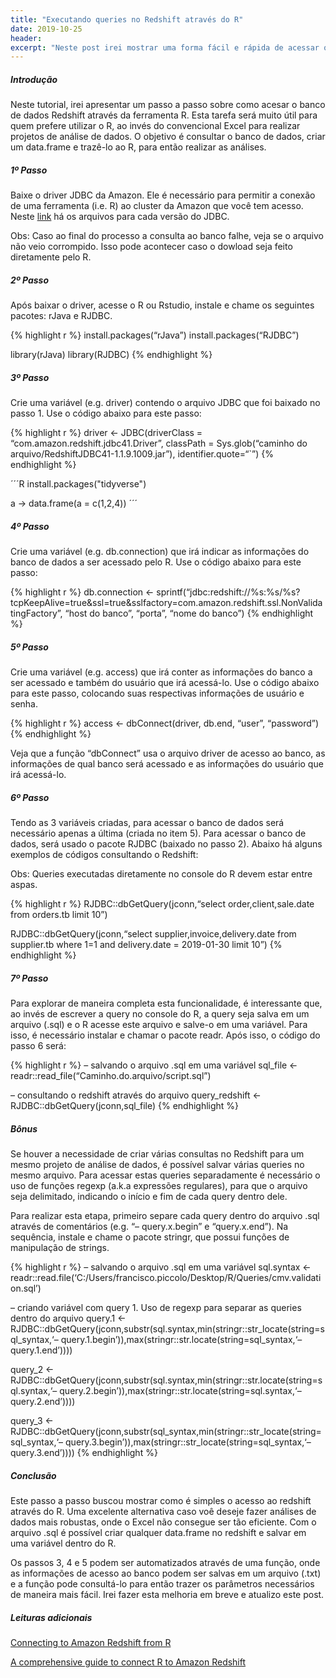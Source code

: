```yaml
---
title: "Executando queries no Redshift através do R"
date: 2019-10-25
header:
excerpt: "Neste post irei mostrar uma forma fácil e rápida de acessar o banco de dados Redshift através do R"
---
```


##### Introdução

Neste tutorial, irei apresentar um passo a passo sobre como acesar o
banco de dados Redshift através da ferramenta R. Esta tarefa será muito
útil para quem prefere utilizar o R, ao invés do convencional Excel para
realizar projetos de análise de dados. O objetivo é consultar o banco de
dados, criar um data.frame e trazê-lo ao R, para então realizar as
análises.

##### 1º Passo

Baixe o driver JDBC da Amazon. Ele é necessário para permitir a conexão
de uma ferramenta (i.e. R) ao cluster da Amazon que você tem acesso.
Neste
[link](https://docs.aws.amazon.com/pt_br/redshift/latest/mgmt/configure-jdbc-connection.html#obtain-jdbc-url)
há os arquivos para cada versão do JDBC.

Obs: Caso ao final do processo a consulta ao banco falhe, veja se o
arquivo não veio corrompido. Isso pode acontecer caso o dowload seja
feito diretamente pelo R.

##### 2º Passo

Após baixar o driver, acesse o R ou Rstudio, instale e chame os
seguintes pacotes: rJava e RJDBC.

{% highlight r %} install.packages(“rJava”) install.packages(“RJDBC”)

library(rJava) library(RJDBC) {% endhighlight %}

##### 3º Passo

Crie uma variável (e.g. driver) contendo o arquivo JDBC que foi baixado
no passo 1. Use o código abaixo para este passo:

{% highlight r %} driver &lt;- JDBC(driverClass =
“com.amazon.redshift.jdbc41.Driver”, classPath = Sys.glob(“caminho do
arquivo/RedshiftJDBC41-1.1.9.1009.jar”), identifier.quote=“\`”) {%
endhighlight %}

´´´R
install.packages("tidyverse")

a -> data.frame(a = c(1,2,4))
´´´

##### 4º Passo

Crie uma variável (e.g. db.connection) que irá indicar as informações
do banco de dados a ser acessado pelo R. Use o código abaixo para este
passo:

{% highlight r %} db.connection &lt;-
sprintf(“jdbc:redshift://%s:%s/%s?tcpKeepAlive=true&ssl=true&sslfactory=com.amazon.redshift.ssl.NonValidatingFactory”,
“host do banco”, “porta”, “nome do banco”) {% endhighlight %}

##### 5º Passo

Crie uma variável (e.g. access) que irá conter as informações do banco a
ser acessado e também do usuário que irá acessá-lo. Use o código abaixo
para este passo, colocando suas respectivas informações de usuário e
senha.

{% highlight r %} access &lt;- dbConnect(driver, db.end, “user”,
“password”) {% endhighlight %}

Veja que a função “dbConnect” usa o arquivo driver de acesso ao banco,
as informações de qual banco será acessado e as informações do usuário
que irá acessá-lo.

##### 6º Passo

Tendo as 3 variáveis criadas, para acessar o banco de dados será
necessário apenas a última (criada no item 5). Para acessar o banco de
dados, será usado o pacote RJDBC (baixado no passo 2). Abaixo há alguns
exemplos de códigos consultando o Redshift:

Obs: Queries executadas diretamente no console do R devem estar entre
aspas.

{% highlight r %} RJDBC::dbGetQuery(jconn,“select
order,client,sale.date from orders.tb limit 10”)

RJDBC::dbGetQuery(jconn,“select supplier,invoice,delivery.date from
supplier.tb where 1=1 and delivery.date = 2019-01-30 limit 10”) {%
endhighlight %}

##### 7º Passo

Para explorar de maneira completa esta funcionalidade, é interessante
que, ao invés de escrever a query no console do R, a query seja salva em
um arquivo (.sql) e o R acesse este arquivo e salve-o em uma variável.
Para isso, é necessário instalar e chamar o pacote readr. Após isso, o
código do passo 6 será:

{% highlight r %} – salvando o arquivo .sql em uma variável sql\_file
&lt;- readr::read\_file(“Caminho.do.arquivo/script.sql”)

– consultando o redshift através do arquivo query\_redshift &lt;-
RJDBC::dbGetQuery(jconn,sql\_file) {% endhighlight %}

##### Bônus

Se houver a necessidade de criar várias consultas no Redshift para um
mesmo projeto de análise de dados, é possível salvar várias queries no
mesmo arquivo. Para acessar estas queries separadamente é necessário o
uso de funções regexp (a.k.a expressões regulares), para que o arquivo
seja delimitado, indicando o início e fim de cada query dentro dele.

Para realizar esta etapa, primeiro separe cada query dentro do arquivo
.sql através de comentários (e.g. “– query.x.begin” e
“query.x.end”). Na sequência, instale e chame o pacote stringr, que
possui funções de manipulação de strings.

{% highlight r %} – salvando o arquivo .sql em uma variável sql.syntax
&lt;-
readr::read.file(‘C:/Users/francisco.piccolo/Desktop/R/Queries/cmv.validation.sql’)

– criando variável com query 1. Uso de regexp para separar as queries
dentro do arquivo query.1 &lt;-
RJDBC::dbGetQuery(jconn,substr(sql.syntax,min(stringr::str\_locate(string=sql\_syntax,‘–
query.1.begin’)),max(stringr::str.locate(string=sql\_syntax,‘–
query.1.end’))))

query_2 &lt;-
RJDBC::dbGetQuery(jconn,substr(sql.syntax,min(stringr::str.locate(string=sql.syntax,‘–
query.2.begin’)),max(stringr::str.locate(string=sql.syntax,‘–
query.2.end’))))

query_3 &lt;-
RJDBC::dbGetQuery(jconn,substr(sql_syntax,min(stringr::str_locate(string=sql_syntax,‘–
query.3.begin’)),max(stringr::str_locate(string=sql_syntax,‘–
query.3.end’)))) {% endhighlight %}

##### Conclusão

Este passo a passo buscou mostrar como é simples o acesso ao redshift
através do R. Uma excelente alternativa caso voê deseje fazer análises
de dados mais robustas, onde o Excel não consegue ser tão eficiente. Com
o arquivo .sql é possível criar qualquer data.frame no redshift e salvar
em uma variável dentro do R.

Os passos 3, 4 e 5 podem ser automatizados através de uma função, onde
as informações de acesso ao banco podem ser salvas em um arquivo (.txt)
e a função pode consultá-lo para então trazer os parâmetros necessários
de maneira mais fácil. Irei fazer esta melhoria em breve e atualizo este
post.

##### Leituras adicionais

[Connecting to Amazon Redshift from
R](https://www.progress.com/tutorials/jdbc/connecting-to-amazon-redshift-from-r-via-jdbc-driver)

[A comprehensive guide to connect R to Amazon
Redshift](https://www.r-bloggers.com/a-comprehensive-guide-to-connect-r-to-amazon-redshift/)
